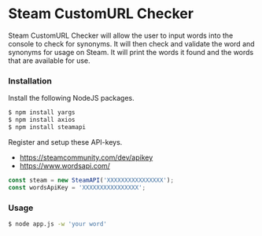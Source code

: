 # Steam CustomURL Checker

Steam CustomURL Checker will allow the user to input words into the console to check for synonyms. It will then check and validate the word and synonyms for usage on Steam. It will print the words it found and the words that are available for use.

### Installation

Install the following NodeJS packages.

```sh
$ npm install yargs
$ npm install axios
$ npm install steamapi
```

Register and setup these API-keys.
- https://steamcommunity.com/dev/apikey
- https://www.wordsapi.com/

```javascript
const steam = new SteamAPI('XXXXXXXXXXXXXXXX');
const wordsApiKey = 'XXXXXXXXXXXXXXXX';
```

### Usage

```sh
$ node app.js -w 'your word'
```
